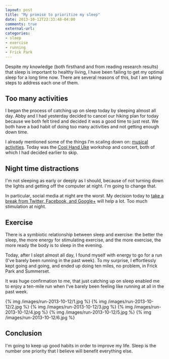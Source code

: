 ```yaml
---
layout: post
title: "My promise to prioritize my sleep"
date: 2013-10-12T22:33:48-04:00
comments: true
external-url: 
categories: 
- sleep
- exercise
- running
- Frick Park
---
```

Despite my knowledge (both firsthand and from reading research results) that sleep is important to healthy living, I have been failing to get my optimal sleep for a long time now. There are several reasons of this, but I am taking steps to address each one of them.

## Too many activities

I began the process of catching up on sleep today by sleeping almost all day. Abby and I had yesterday decided to cancel our hiking plan for today because we both felt tired and decided it was a good time to just rest. We both have a bad habit of doing too many activities and not getting enough down time.

I already mentioned some of the things I'm scaling down on: [musical activities](/blog/2013/10/04/final-rehearsal-for-my-first-ukulele-gig/). Today was the [Cool Hand Uke](http://www.coolhanduke.com/) workshop and concert, both of which I had decided earlier to skip.

## Night time distractions

I'm not sleeping as early or deeply as I should, because of not turning down the lights and getting off the computer at night. I'm going to change that.

In particular, social media at night are the worst. My decision today to [take a break from Twitter, Facebook, and Google+](/blog/2013/10/12/taking-a-break-from-twitter/) will help a lot. Too much stimulation at night.

## Exercise

There is a symbiotic relationship between sleep and exercise: the better the sleep, the more energy for stimulating exercise, and the more exercise, the more ready the body is to sleep in the evening.

Today, after I slept almost all day, I found myself with energy to go for a run (I've barely been running in the past week). To my surprise, I effortlessly kept going and going, and ended up doing ten miles, no problem, in Frick Park and Summerset.

It was huge confirmation to me, that just catching up on sleep enabled me to enjoy a ten-mile run when I've barely been feeling like running at all in the past week.

{% img /images/run-2013-10-12/1.jpg %}
{% img /images/run-2013-10-12/2.jpg %}
{% img /images/run-2013-10-12/3.jpg %}
{% img /images/run-2013-10-12/4.jpg %}
{% img /images/run-2013-10-12/5.jpg %}
{% img /images/run-2013-10-12/6.jpg %}

## Conclusion

I'm going to keep up good habits in order to improve my life. Sleep is the number one priority that I believe will benefit everything else.

